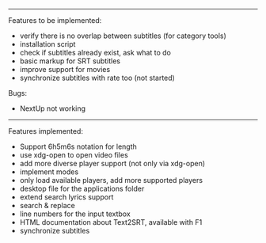 ---------------------------
Features to be implemented:

* verify there is no overlap between subtitles (for category tools)
* installation script
* check if subtitles already exist, ask what to do
* basic markup for SRT subtitles
* improve support for movies
* synchronize subtitles with rate too (not started)

Bugs:
* NextUp not working

---------------------
Features implemented:
* Support 6h5m6s notation for length
* use xdg-open to open video files
* add more diverse player support (not only via xdg-open)
* implement modes
* only load available players, add more supported players
* desktop file for the applications folder
* extend search lyrics support
* search & replace
* line numbers for the input textbox
* HTML documentation about Text2SRT, available with F1
* synchronize subtitles